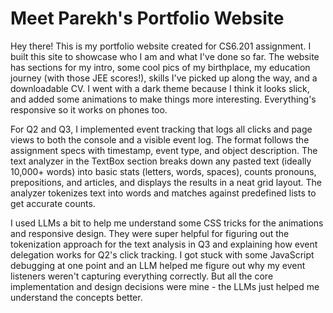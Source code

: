 # Meet Parekh's Portfolio Website

Hey there! This is my portfolio website created for CS6.201 assignment. I built this site to showcase who I am and what I've done so far. The website has sections for my intro, some cool pics of my birthplace, my education journey (with those JEE scores!), skills I've picked up along the way, and a downloadable CV. I went with a dark theme because I think it looks slick, and added some animations to make things more interesting. Everything's responsive so it works on phones too.

For Q2 and Q3, I implemented event tracking that logs all clicks and page views to both the console and a visible event log. The format follows the assignment specs with timestamp, event type, and object description. The text analyzer in the TextBox section breaks down any pasted text (ideally 10,000+ words) into basic stats (letters, words, spaces), counts pronouns, prepositions, and articles, and displays the results in a neat grid layout. The analyzer tokenizes text into words and matches against predefined lists to get accurate counts.

I used LLMs a bit to help me understand some CSS tricks for the animations and responsive design. They were super helpful for figuring out the tokenization approach for the text analysis in Q3 and explaining how event delegation works for Q2's click tracking. I got stuck with some JavaScript debugging at one point and an LLM helped me figure out why my event listeners weren't capturing everything correctly. But all the core implementation and design decisions were mine - the LLMs just helped me understand the concepts better.
